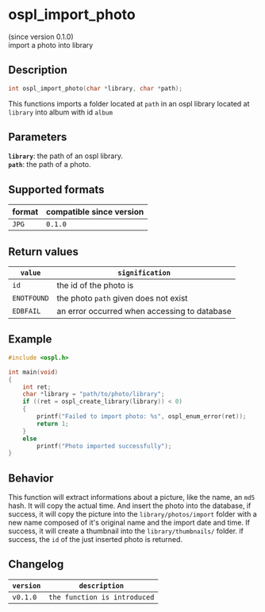 # ospl_import_photo

(since version 0.1.0)  
import a photo into library

## Description

```c
int ospl_import_photo(char *library, char *path);
```

This functions imports a folder located at ``path`` in an ospl library located at  ``library`` into album with id ``album``

## Parameters

**`library`**: the path of an ospl library.  
**`path`**: the path of a photo.



## Supported formats

| format  | compatible since version |
| ------- | ------------------------ |
| ``JPG`` | ``0.1.0``                |



## Return values

| ``value``     | ``signification``                            |
| ------------- | -------------------------------------------- |
| ``id``        | the id of the photo is           |
| ``ENOTFOUND`` | the photo ``path`` given does not exist      |
| ``EDBFAIL``   | an error occurred when accessing to database |



## Example

```c
#include <ospl.h>

int main(void)
{
	int ret;
	char *library = "path/to/photo/library";
	if ((ret = ospl_create_library(library)) < 0)
	{
		printf("Failed to import photo: %s", ospl_enum_error(ret));
		return 1;
	}
	else
		printf("Photo imported successfully");
}
```

## Behavior

This function will extract informations about a picture, like the name, an ``md5`` hash. It will copy the actual time. And insert the photo into the database, if success, it will copy the picture into the ``library/photos/import`` folder with a new name composed of it's original name and the import date and time. If success, it will create a thumbnail into the ``library/thumbnails/`` folder. if success, the ``id`` of the just inserted photo is returned.

## Changelog

| ``version`` | ``description``                |
| ----------- | ------------------------------ |
| ``v0.1.0``  | ``the function is introduced`` |
